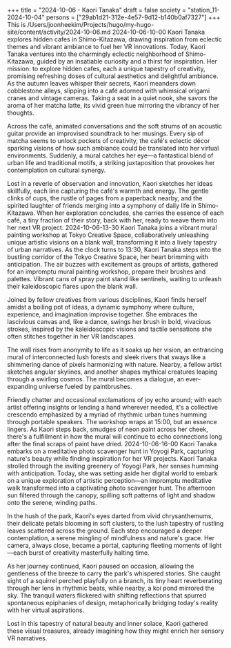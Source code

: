 +++
title = "2024-10-06 - Kaori Tanaka"
draft = false
society = "station_11-2024-10-04"
persons = ["29ab1d21-312e-4e57-9d12-b140b0af7327"]
+++
This is /Users/joonheekim/Projects/hugo/my-hugo-site/content/activity/2024-10-06.md
2024-10-06-10-00
Kaori Tanaka explores hidden cafes in Shimo-Kitazawa, drawing inspiration from eclectic themes and vibrant ambiance to fuel her VR innovations.
Today, Kaori Tanaka ventures into the charmingly eclectic neighborhood of Shimo-Kitazawa, guided by an insatiable curiosity and a thirst for inspiration. Her mission: to explore hidden cafes, each a unique tapestry of creativity, promising refreshing doses of cultural aesthetics and delightful ambiance. As the autumn leaves whisper their secrets, Kaori meanders down cobblestone alleys, slipping into a café adorned with whimsical origami cranes and vintage cameras. Taking a seat in a quiet nook, she savors the aroma of her matcha latte, its vivid green hue mirroring the vibrancy of her thoughts.

Across the café, animated conversations and the soft strums of an acoustic guitar provide an improvised soundtrack to her musings. Every sip of matcha seems to unlock pockets of creativity, the café's eclectic décor sparking visions of how such ambiance could be translated into her virtual environments. Suddenly, a mural catches her eye—a fantastical blend of urban life and traditional motifs, a striking juxtaposition that provokes her contemplation on cultural synergy.

Lost in a reverie of observation and innovation, Kaori sketches her ideas skillfully, each line capturing the café's warmth and energy. The gentle clinks of cups, the rustle of pages from a paperback nearby, and the spirited laughter of friends merging into a symphony of daily life in Shimo-Kitazawa. When her exploration concludes, she carries the essence of each café, a tiny fraction of their story, back with her, ready to weave them into her next VR project.
2024-10-06-13-30
Kaori Tanaka joins a vibrant mural painting workshop at Tokyo Creative Space, collaboratively unleashing unique artistic visions on a blank wall, transforming it into a lively tapestry of urban narratives.
As the clock turns to 13:30, Kaori Tanaka steps into the bustling corridor of the Tokyo Creative Space, her heart brimming with anticipation. The air buzzes with excitement as groups of artists, gathered for an impromptu mural painting workshop, prepare their brushes and palettes. Vibrant cans of spray paint stand like sentinels, waiting to unleash their kaleidoscopic flares upon the blank wall. 

Joined by fellow creatives from various disciplines, Kaori finds herself amidst a boiling pot of ideas, a dynamic symphony where culture, experience, and imagination improvise together. She embraces the lascivious canvas and, like a dance, swings her brush in bold, vivacious strokes, inspired by the kaleidoscopic visions and tactile sensations she often stitches together in her VR landscapes.

The wall rises from anonymity to life as it soaks up her vision, an entrancing mural of interconnected lush forests and sleek rivers that sways like a shimmering dance of pixels harmonizing with nature. Nearby, a fellow artist sketches angular skylines, and another shapes mythical creatures leaping through a swirling cosmos. The mural becomes a dialogue, an ever-expanding universe fueled by paintbrushes.

Friendly chatter and occasional exclamations of joy echo around; with each artist offering insights or lending a hand wherever needed, it's a collective crescendo emphasized by a myriad of rhythmic urban tunes humming through portable speakers. The workshop wraps at 15:00, but an essence lingers. As Kaori steps back, smudges of neon paint across her cheek, there's a fulfillment in how the mural will continue to echo connections long after the final scraps of paint have dried.
2024-10-06-16-00
Kaori Tanaka embarks on a meditative photo scavenger hunt in Yoyogi Park, capturing nature's beauty while finding inspiration for her VR projects.
Kaori Tanaka strolled through the inviting greenery of Yoyogi Park, her senses humming with anticipation. Today, she was setting aside her digital world to embark on a unique exploration of artistic perception—an impromptu meditative walk transformed into a captivating photo scavenger hunt. The afternoon sun filtered through the canopy, spilling soft patterns of light and shadow onto the serene, winding paths.

In the hush of the park, Kaori's eyes darted from vivid chrysanthemums, their delicate petals blooming in soft clusters, to the lush tapestry of rustling leaves scattered across the ground. Each step encouraged a deeper contemplation, a serene mingling of mindfulness and nature's grace. Her camera, always close, became a portal, capturing fleeting moments of light—each burst of creativity masterfully halting time.

As her journey continued, Kaori paused on occasion, allowing the gentleness of the breeze to carry the park's whispered stories. She caught sight of a squirrel perched playfully on a branch, its tiny heart reverberating through her lens in rhythmic beats, while nearby, a koi pond mirrored the sky. The tranquil waters flickered with shifting reflections that spurred spontaneous epiphanies of design, metaphorically bridging today's reality with her virtual aspirations.

Lost in this tapestry of natural beauty and inner solace, Kaori gathered these visual treasures, already imagining how they might enrich her sensory VR narratives.
